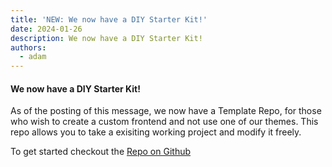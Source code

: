 ```yaml
---
title: 'NEW: We now have a DIY Starter Kit!'
date: 2024-01-26
description: We now have a DIY Starter Kit!
authors: 
  - adam
---
```


#### We now have a DIY Starter Kit!

As of the posting of this message, we now have a Template Repo, for those who wish to create a custom frontend and not use one of our themes.  This repo allows you to take a exisiting working project and modify it freely.

To get started checkout the [Repo on Github](https://github.com/MatthiesenXYZ/astro-ghostcms-basicstarterkit)